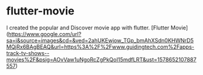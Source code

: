 # flutter-movie

I created the popular and Discover movie app with flutter.
[Flutter Movie]
(https://www.google.com/url?sa=i&source=images&cd=&ved=2ahUKEwjow_TGp_bmAhXSdn0KHWNrD5MQjRx6BAgBEAQ&url=https%3A%2F%2Fwww.guidingtech.com%2Fapps-track-tv-shows--movies%2F&psig=AOvVaw1uNgoRcZgPkQoI15mdfLRT&ust=1578652107887557)
